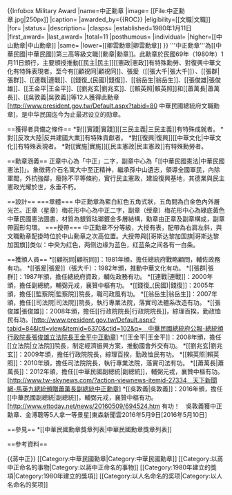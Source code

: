 {{Infobox Military Award
|name=中正勳章
|image=  [[File:中正勳章.jpg|250px]]
|caption=
|awarded_by={{ROC}}
|eligibility=[[文職|文職]]
|for=
|status=
|description=
|clasps=
|established=1980年1月11日
|first_award= 
|last_award=
|total=11
|posthumous=
|individual=
|higher=[[中山勳章|中山勳章]]
|same=
|lower=[[卿雲勳章|卿雲勳章]]
}}
'''中正勳章'''為[[中華民國|中華民國]]第三高等級文職[[勳章|勳章]]。此勳章於民國69年（1980年）1月11日頒行，主要頒授推動[[民主|民主]][[憲政|憲政]]有特殊勳勞、對復興中華文化有特殊表現者。至今有[[顧祝同|顧祝同]]、張爰（[[張大千|張大千]]）、[[張群|張群]]、[[連戰|連戰]]、[[錢復_(民國)|錢復]]、[[翁岳生|翁岳生]]、[[張俊雄|張俊雄]]、[[王金平|王金平]]、[[劉兆玄|劉兆玄]]、[[賴英照|賴英照]]和[[蕭萬長|蕭萬長]]、[[吳敦義|吳敦義]]等12人獲得此勳章<ref>[http://www.president.gov.tw/Default.aspx?tabid=80 中華民國總統府文職勳章]</ref>，是中华民国迄今为止最迟设立的勋章。

==獲得者具備之條件==
*對[[實踐|實踐]][[三民主義|三民主義]]有特殊成就者。
*對[[反攻大陸|反共建國大業]]有特殊貢獻者。 
*對[[復興|復興]][[中華文化|中華文化]]有特殊表現者。
*對[[實施|實施]][[民主憲政|民主憲政]]有特殊勳勞者。

==勳章涵義==
正章中心為「中正」二字，副章中心為「[[中華民國憲法|中華民國憲法]]」。象徵蔣介石名寓大中至正精神，繼承孫中山遺志，領導全國軍民，內除軍閥，外抗強鄰，廢除不平等條約，實行民主憲政，建設復興基地，其德業與民主憲政光耀於世，永垂不朽。

==設計==
===章體===
中正勳章為藍白紅色五角式狀，五角間為白金色內外層光芒。正章（星章）梅花形中心為中正二字，副章（绶章）梅花形中心為綠底黃色中華民國憲法圖書，材質為銀質珐瑯鍍金多層結構，勳章由正章及副章構成，副章帶圓形勾環。
===授帶===
中正勳章不分等級，大授有表，配帶為右肩左斜，與文職勳章配掛時位於中山勳章之次高位置。大授帶與[[哥斯达黎加国旗|哥斯达黎加国旗]]类似：中央为红色，两侧边缘为蓝色，红蓝条之间各有一白条。

==獲頒人員==
*[[顧祝同|顧祝同]]：1981年頒，擔任總統府戰略顧問，輔佐政務有功。
*[[張爰|張爰]]（張大千）：1982年頒，推動中華文化有功。
*[[張群|張群]]：1987年頒，擔任總統府資政，輔佐政務有功。
*[[連戰|連戰]]：2000年頒，擔任副總統，輔弼元戎，襄贊中樞有功。
*[[錢復_(民國)|錢復]]：2005年頒，擔任[[監察院|監察院]]院長，職司政風有功。
*[[翁岳生|翁岳生]]：2007年頒，擔任[[司法院|司法院]]院長，執行專業法院，落實司法體系改造有功。
*[[張俊雄|張俊雄]]：2008年頒，擔任[[行政院院長|行政院院長]]，綜理百揆，勤政恤民有功。<ref>[http://www.president.gov.tw/Default.aspx?tabid=84&lctl=view&itemid=6370&ctid=102&q=　中華民國總統府公報-總統頒行政院長張俊雄立法院長王金平中正勳章]</ref>
*[[王金平|王金平]]：2008年頒，擔任[[立法院|立法院]]院長，制定經濟振興方案，推動國會外交有功。
*[[劉兆玄|劉兆玄]]：2009年頒，擔任行政院院長，綜理百揆，勤政恤民有功。
*[[賴英照|賴英照]]：2010年頒，擔任司法院院長，執行專業法院，落實司法有功。
*[[蕭萬長|蕭萬長]]：2012年頒，擔任[[中華民國副總統|副總統]]，輔弼元戎，襄贊中樞有功。<ref>[http://www.tw-skynews.com/?action-viewnews-itemid-27334　天下新聞網-馬英九總統頒贈蕭萬長副總統中正勳章]</ref>
*[[吳敦義|吳敦義]]：2016年頒，擔任[[中華民國副總統|副總統]]，輔弼元戎，襄贊中樞有功。<ref>[http://www.ettoday.net/news/20160509/694524.htm 有功！　吳敦義獲中正勳章、金溥聰等5人拿一等景星]東森新聞雲2016年5月9日[2016年5月10日]</ref>

==參見==
*[[中華民國勳章獎章列表|中華民國勳章獎章列表]]

==參考資料==
<references/>

{{蔣中正}}
[[Category:中華民國勳章|Category:中華民國勳章]]
[[Category:以蔣中正命名的事物|Category:以蔣中正命名的事物]]
[[Category:1980年建立的獎項|Category:1980年建立的獎項]]
[[Category:以人名命名的奖项|Category:以人名命名的奖项]]